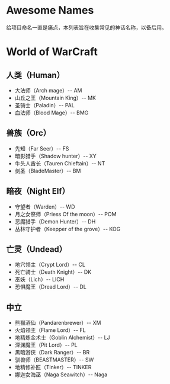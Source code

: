 # Awesome Names

给项目命名一直是痛点，本列表旨在收集常见的神话名称，以备后用。

# World of WarCraft

## 人类（Human）

- 大法师（Arch mage）-- AM
- 山丘之王（Mountain King）-- MK
- 圣骑士（Paladin）-- PAL
- 血法师（Blood Mage）-- BMG

## 兽族（Orc）

- 先知（Far Seer）-- FS
- 暗影猎手（Shadow hunter）-- XY
- 牛头人酋长（Tauren Chieftain）-- NT
- 剑圣（BladeMaster）-- BM

## 暗夜（Night Elf）

- 守望者（Warden）-- WD
- 月之女祭师（Priess Of the moon）-- POM
- 恶魔猎手（Demon Hunter）-- DH
- 丛林守护者（Keepper of the grove）-- KOG

## 亡灵（Undead）

- 地穴领主（Crypt Lord）-- CL
- 死亡骑士（Death Knight）-- DK
- 巫妖（Lich）-- LICH
- 恐惧魔王（Dread Lord）-- DL

## 中立

- 熊猫酒仙（Pandarenbrewer）-- XM
- 火焰领主（Flame Lord）-- FL
- 地精炼金术士（Goblin Alchemist）-- LJ
- 深渊魔王（Pit Lord）-- PL
- 黑暗游侠（Dark Ranger）-- BR
- 驯兽师（BEASTMASTER）-- SW
- 地精修补匠（Tinker）-- TINKER
- 娜迦女海巫（Naga Seawitch）-- Naga

